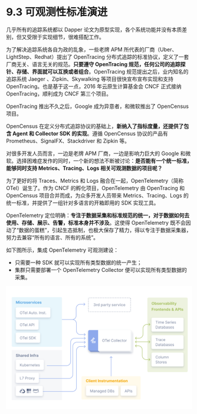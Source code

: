 # 9.3 可观测性标准演进

几乎所有的追踪系统都以 Dapper 论文为原型实现，各个系统功能并没有本质差别，但又受限于实现细节，很难搭配工作。

为了解决追踪系统各自为政的乱象，一些老牌 APM 所代表的厂商（Uber、LightStep、Redhat）提出了 OpenTracing 分布式追踪的标准协议，定义了一套厂商无关、语言无关的规范。**只要遵守 OpenTracing 规范，任何公司的追踪探针、存储、界面就可以互换或者组合**。OpenTracing 规范提出之后，业内知名的追踪系统 Jaeger 、Zipkin、Skywalking 等项目很快宣布宣布实现和支持 OpenTracing。也是基于这一点，2016 年云原生计算基金会 CNCF 正式接纳 OpenTracing，顺利成为 CNCF 第三个项目。

OpenTracing 推出不久之后，Google 成为异意者，和微软推出了 OpenCensus 项目。

OpenCensus 在定义分布式追踪协议的基础上，**新纳入了指标度量，还提供了包含 Agent 和 Collector SDK 的实现**。遵循 OpenCensus 协议的产品有 Prometheus、SignalFX、Stackdriver 和 Zipkin 等。

对很多开发人员而言，一边是老牌 APM 厂商，一边是影响力巨大的 Google 和微软。选择困难症发作的同时，一个新的想法不断被讨论：**是否能有一个统一标准，能够同时支持 Metrics、Tracing、Logs 相关可观测数据的项目呢？**

为了更好的将 Traces、Metrics 和 Logs 融合在一起，OpenTelemetry（简称 OTel）诞生了。作为 CNCF 的孵化项目，OpenTelemetry 由 OpenTracing 和 OpenCensus 项目合并而成，为众多开发人员带来 Metrics、Tracing、Logs 的统一标准，并提供了一组针对多语言的开箱即用的 SDK 实现工具。

OpenTelemetry 定位明确：**专注于数据采集和标准规范的统一，对于数据如何去使用、存储、展示、告警，标准本身并不涉及**。这使得 OpenTelemetry 既不会因动了“数据的蛋糕”，引起生态抵制，也极大保存了精力，得以专注于数据采集器，努力去兼容“所有的语言、所有的系统”。

如下图所示，集成 OpenTelemetry 可观测建设：
- 只需要一种 SDK 就可以实现所有类型数据的统一产生；
- 集群只需要部署一个 OpenTelemetry Collector 便可以实现所有类型数据的采集。

<div  align="center">
	<img src="../assets/otel-diagram.svg" width = "550"  align=center />
</div>



